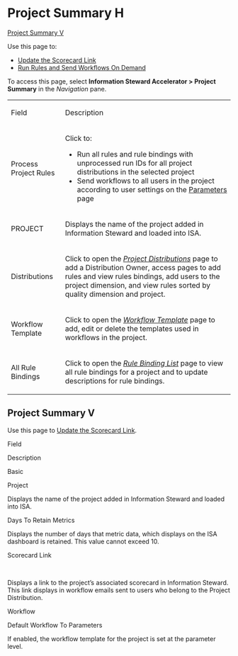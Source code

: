 # Project Summary H

[Project Summary V](#Project_Summary_V)

<div class="use">

Use this page to:

  - [Update the Scorecard
    Link](../Use_Cases/Update_the_Scorecard_Link.htm)
  - [Run Rules and Send Workflows On
    Demand](../Use_Cases/Run_RulesRun_Workflows_.htm)

</div>

To access this page, select **Information Steward Accelerator \> Project
Summary** in the *Navigation* pane.

<table>
<tbody>
<tr class="odd">
<td><p>Field</p></td>
<td><p>Description</p></td>
</tr>
<tr class="even">
<td><p>Process Project Rules</p></td>
<td><p>Click to:</p>
<ul>
<li>Run all rules and rule bindings with unprocessed run IDs for all project distributions in the selected project</li>
<li>Send workflows to all users in the project according to user settings on the <a href="ISA_Parameters.htm">Parameters</a> page</li>
</ul></td>
</tr>
<tr class="odd">
<td><p>PROJECT</p></td>
<td><p>Displays the name of the project added in Information Steward and loaded into ISA.</p></td>
</tr>
<tr class="even">
<td><p>Distributions</p></td>
<td><p>Click to open the <em><a href="Project_Distributions_H.htm">Project Distributions</a></em> page to add a Distribution Owner, access pages to add rules and view rules bindings, add users to the project dimension, and view rules sorted by quality dimension and project.</p></td>
</tr>
<tr class="odd">
<td><p>Workflow Template</p></td>
<td><p>Click to open the <span style="font-style: italic;"><a href="Workflow_Template.htm">Workflow Template</a></span> page to add, edit or delete the templates used in workflows in the project.</p></td>
</tr>
<tr class="even">
<td><p>All Rule Bindings</p></td>
<td><p>Click to open the <em><a href="Rule_Binding_List.htm">Rule Binding List</a></em> page to view all rule bindings for a project and to update descriptions for rule bindings.</p></td>
</tr>
</tbody>
</table>

## <span id="Project_Summary_V"></span>Project Summary V

<div class="use">

Use this page to [Update the Scorecard
Link](../Use_Cases/Update_the_Scorecard_Link.htm).

</div>

Field

Description

Basic

Project

Displays the name of the project added in Information Steward and loaded
into ISA.

Days To Retain Metrics

Displays the number of days that metric data, which displays on the ISA
dashboard is retained. This value cannot exceed 10.

Scorecard Link

 

Displays a link to the project’s associated scorecard in Information
Steward. This link displays in workflow emails sent to users who belong
to the Project Distribution.

Workflow

Default Workflow To Parameters

If enabled, the workflow template for the project is set at the
parameter level.
